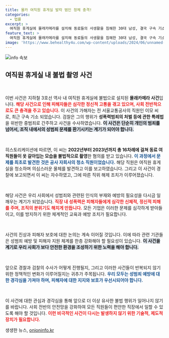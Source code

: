 ```yaml
---
title: 몰카 여직원 휴게실 발칵 범인 정체 충격!
categories:
  - 법률
excerpt: >
  여직원 휴게실에 몰래카메라를 설치해 동료들의 사생활을 침해한 30대 남성, 결국 구속 기소! 16차례의 불법 촬영과 긴박한 자수 과정, 충격적인 사건의 전말을 확인해보세요!
feature_text: >
  여직원 휴게실에 몰래카메라를 설치해 동료들의 사생활을 침해한 30대 남성, 결국 구속 기소! 16차례의 불법 촬영과 긴박한 자수 과정, 충격적인 사건의 전말을 확인해보세요!
image: 'https://www.behealthy4u.com/wp-content/uploads/2024/06/unnamed-file.png'
---
```


<p><img src="https://www.behealthy4u.com/wp-content/uploads/2024/06/unnamed-file.png" alt="info 속보" /></p>

<h2 data-ke-size="size26">여직원 휴게실 내 불법 촬영 사건</h2>

<p data-ke-size="size16">&nbsp;</p>

<p>이번 사건은 지하철 3호선 역사 내 여직원 휴게실에 불법으로 설치된 <b>몰래카메라 사건</b>입니다. <b><span style="color: #ee2323;">해당 사건으로 인해 피해자들은 심각한 정신적 고통을 겪고 있으며, 사회 전반적으로도 큰 충격을 주고 있습니다.</span></b> 이 사건의 가해자는 전 서울교통공사의 직원인 이모 씨로, 최근 구속 기소 되었습니다. 검찰은 그의 행위가 <b>성폭력범죄의 처벌 등에 관한 특례법</b>을 위반한 중범죄로 간주하고 사건을 수사하였습니다. <b><span style="background-color: #21538527;">이 사건은 단순히 개인의 범죄를 넘어서, 조직 내에서의 성범죄 문제를 환기시키는 계기가 되어야 합니다.</span></b></p>

<p data-ke-size="size16">&nbsp;</p>

<p>히스토리케이션에 따르면, 이 씨는 <b>2022년부터 2023년까지 총 16차례에 걸쳐 동료 여직원들이 옷 갈아입는 모습을 불법적으로 촬영</b>한 혐의를 받고 있습니다. <b><span style="color: #1a5490;">이 과정에서 문제를 최초로 발견한 것은 공사 자회사의 청소 직원이었습니다.</span></b> 해당 직원은 여직원 휴게실을 청소하며 의심스러운 물체를 발견하고 이를 보고하였습니다. 그리고 이 사건이 경찰에 보고되면서 이 씨는 자수하였고, 그에 따른 직위 해제 조치가 이루어졌습니다.</p>

<p data-ke-size="size16">&nbsp;</p>

<p>해당 사건은 우리 사회에서 성범죄와 관련된 인식의 부재와 예방의 필요성을 다시금 일깨우는 계기가 되었습니다. <b><span style="color: #ee2323;">직장 내 성폭력은 피해자들에게 심각한 신체적, 정신적 피해를 주며, 조직의 분위기도 해치게 만듭니다.</span></b> 모든 기업은 이러한 문제를 심각하게 받아들이고, 이를 방지하기 위한 체계적인 교육과 예방 조치가 필요합니다. </p>

<p data-ke-size="size16">&nbsp;</p>

<p>사건의 진상과 피해자 보호에 대한 논의는 계속 이어질 것입니다. 이에 따라 관련 기관들은 성범죄 예방 및 피해자 지원 체계를 한층 강화해야 할 필요성이 있습니다. <b><span style="background-color: #21538527;">이 사건을 계기로 우리 사회가 보다 안전한 환경을 조성하기 위한 노력을 해야 합니다.</span></b>  </p>

<p data-ke-size="size16">&nbsp;</p>

<p>앞으로 경찰과 검찰의 수사가 어떻게 진행될지, 그리고 이러한 사건들이 반복되지 않기 위한 정책적인 변화가 이루어질지는 귀추가 주목됩니다. <b><span style="color: #1a5490;">우리 모두는 성범죄 예방에 대한 경각심을 가져야 하며, 피해자에 대한 지지와 보호가 우선시되어야 합니다.</span></b> </p>

<p data-ke-size="size16">&nbsp;</p>

<p>이 사건에 대한 관심과 경각심을 통해 앞으로 더 이상 유사한 불법 행위가 일어나지 않기를 바랍니다. 사회 전반의 안전망을 강화하여 모든 직원들이 편안한 직장에서 일할 수 있도록 해야 할 것입니다. <b><span style="color: #ee2323;">이런 비극적인 사건이 다시는 발생하지 않기 위한 기술적, 제도적 장치가 필요합니다.</span></b></p>
생생한 뉴스, <a href="https://onioninfo.kr" rel="dofollow">onioninfo.kr</a>


